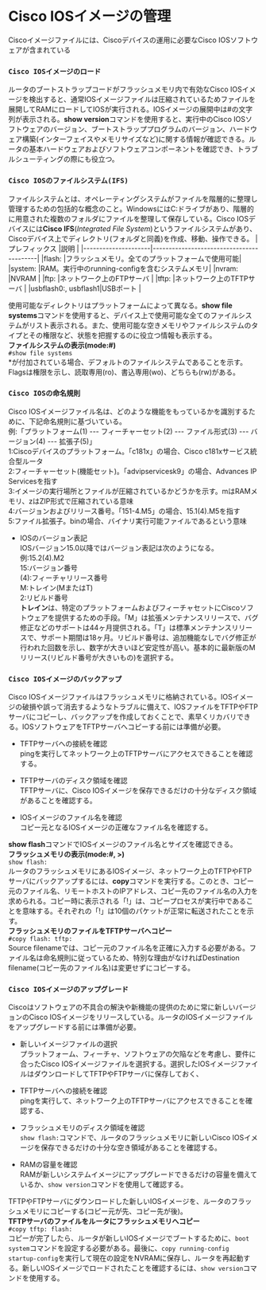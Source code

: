 # Cisco IOSイメージの管理
Ciscoイメージファイルには、Ciscoデバイスの運用に必要なCisco IOSソフトウェアが含まれている

### `Cisco IOSイメージのロード`
ルータのブートストラップコードがフラッシュメモリ内で有効なCisco IOSイメージを検出すると、通常IOSイメージファイルは圧縮されているためファイルを展開してRAMにロードしてIOSが実行される。IOSイメージの展開中は#の文字列が表示される。**show version**コマンドを使用すると、実行中のCisco IOSソフトウェアのバージョン、ブートストラッププログラムのバージョン、ハードウェア構築(インターフェイスやメモリサイズなど)に関する情報が確認できる。ルータの基本ハードウェアおよびソフトウェアコンポーネントを確認でき、トラブルシューティングの際にも役立つ。

### `Cisco IOSのファイルシステム(IFS)`
ファイルシステムとは、オペレーティングシステムがファイルを階層的に整理し管理するための包括的な概念のこと。WindowsにはC:ドライブがあり、階層的に用意された複数のフォルダにファイルを整理して保存している。Cisco IOSデバイスには**Cisco IFS**(*Integrated File System*)というファイルシステムがあり、Ciscoデバイス上でディレクトリ(フォルダと同義)を作成、移動、操作できる。
|プレフィックス          |説明                                      |
|---------------------|------------------------------------------|
|flash:               |フラッシュメモリ。全てのプラットフォームで使用可能|
|system:              |RAM。実行中のrunning-configを含むシステムメモリ|
|nvram:               |NVRAM                                     |
|ftp:                 |ネットワーク上のFTPサーバ                     |
|tftp:                |ネットワーク上のTFTPサーバ                    |
|usbflash0:, usbflash1|USBポート                                   |

使用可能なディレクトリはプラットフォームによって異なる。**show file systems**コマンドを使用すると、デバイス上で使用可能な全てのファイルシステムがリスト表示される。また、使用可能な空きメモリやファイルシステムのタイプとその権限など、状態を把握するのに役立つ情報も表示する。  
**ファイルシステムの表示(mode:#)**  
`#show file systems`  
*が付加されている場合、デフォルトのファイルシステムであることを示す。Flagsは権限を示し、読取専用(ro)、書込専用(wo)、どちらも(rw)がある。

### `Cisco IOSの命名規則`
Cisco IOSイメージファイル名は、どのような機能をもっているかを識別するために、下記命名規則に基づいている。  
例:「プラットフォーム(1) --- フィーチャーセット(2) --- ファイル形式(3) --- バージョン(4) --- 拡張子(5)」  
1:Ciscoデバイスのプラットフォーム。「c181x」の場合、Cisco c181xサービス統合型ルータ  
2:フィーチャーセット(機能セット)。「advipservicesk9」の場合、Advances IP Servicesを指す  
3:イメージの実行場所とファイルが圧縮されているかどうかを示す。mはRAMメモリ、zはZIP形式で圧縮されている意味  
4:バージョンおよびリリース番号。「151-4.M5」の場合、15.1(4).M5を指す  
5:ファイル拡張子。binの場合、バイナリ実行可能ファイルであるという意味

- IOSのバージョン表記  
IOSバージョン15.0以降ではバージョン表記は次のようになる。  
例:15.2(4).M2  
15:バージョン番号  
(4):フィーチャリリース番号  
M:トレイン(MまたはT)  
2:リビルド番号  
**トレイン**は、特定のプラットフォームおよびフィーチャセットにCiscoソフトウェアを提供するための手段。「M」は拡張メンテナンスリリースで、バグ修正などのサポートは44ヶ月提供される。「T」は標準メンテナンスリリースで、サポート期間は18ヶ月。リビルド番号は、追加機能なしでバグ修正が行われた回数を示し、数字が大きいほど安定性が高い。基本的に最新版のMリリース(リビルド番号が大きいもの)を選択する。

### `Cisco IOSイメージのバックアップ`
Cisco IOSイメージファイルはフラッシュメモリに格納されている。IOSイメージの破損や誤って消去するようなトラブルに備えて、IOSファイルをTFTPやFTPサーバにコピーし、バックアップを作成しておくことで、素早くリカバリできる。IOSソフトウェアをTFTPサーバへコピーする前には準備が必要。

- TFTPサーバへの接続を確認  
pingを実行してネットワーク上のTFTPサーバにアクセスできることを確認する。

- TFTPサーバのディスク領域を確認  
TFTPサーバに、Cisco IOSイメージを保存できるだけの十分なディスク領域があることを確認する。

- IOSイメージのファイル名を確認  
コピー元となるIOSイメージの正確なファイル名を確認する。

**show flash**コマンドでIOSイメージのファイル名とサイズを確認できる。  
**フラッシュメモリの表示(mode:#, >)**  
`show flash:`  
ルータのフラッシュメモリにあるIOSイメージ、ネットワーク上のTFTPやFTPサーバにバックアップするには、**copy**コマンドを実行する。このとき、コピー元のファイル名、リモートホストのIPアドレス、コピー先のファイル名の入力を求められる。コピー時に表示される「!」は、コピープロセスが実行中であることを意味する。それぞれの「!」は10個のパケットが正常に転送されたことを示す。  
**フラッシュメモリのファイルをTFTPサーバへコピー**  
`#copy flash: tftp:`  
Source filenameでは、コピー元のファイル名を正確に入力する必要がある。ファイル名は命名規則に従っているため、特別な理由がなければDestination filename(コピー先のファイル名)は変更せずにコピーする。

### `Cisco IOSイメージのアップグレード`
Ciscoはソフトウェアの不具合の解決や新機能の提供のために常に新しいバージョンのCisco IOSイメージをリリースしている。ルータのIOSイメージファイルをアップグレードする前には準備が必要。

- 新しいイメージファイルの選択  
プラットフォーム、フィーチャ、ソフトウェアの欠陥などを考慮し、要件に合ったCisco IOSイメージファイルを選択する。選択したIOSイメージファイルはダウンロードしてTFTPやFTPサーバに保存しておく、

- TFTPサーバへの接続を確認  
pingを実行して、ネットワーク上のTFTPサーバにアクセスできることを確認する、

- フラッシュメモリのディスク領域を確認  
`show flash:`コマンドで、ルータのフラッシュメモリに新しいCisco IOSイメージを保存できるだけの十分な空き領域があることを確認する。

- RAMの容量を確認  
RAMが新しいシステムイメージにアップグレードできるだけの容量を備えているか、`show version`コマンドを使用して確認する。

TFTPやFTPサーバにダウンロードした新しいIOSイメージを、ルータのフラッシュメモリにコピーする(コピー元が先、コピー先が後)。  
**TFTPサーバのファイルをルータにフラッシュメモリへコピー**  
`#copy tftp: flash:`  
コピーが完了したら、ルータが新しいIOSイメージでブートするために、`boot system`コマンドを設定する必要がある。最後に、`copy running-config startup-config`を実行して現在の設定をNVRAMに保存し、ルータを再起動する。新しいIOSイメージでロードされたことを確認するには、`show version`コマンドを使用する。
